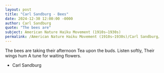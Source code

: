 ```yaml
---
layout: post
title: "Carl Sandburg - Bees"
date: 2024-12-30 12:00:00 -0000
author: Carl Sandburg
quote: "The bees are"
subject: American Nature Haiku Movement (1910s–1930s)
permalink: /American Nature Haiku Movement (1910s–1930s)/Carl Sandburg/Carl Sandburg - Bees
---
```


The bees are
taking their afternoon
Tea upon the buds.
Listen softly,
Their wings hum
A tune for waiting flowers.

- Carl Sandburg
